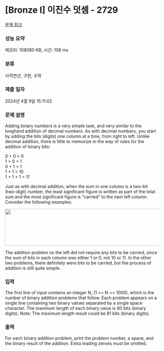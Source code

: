 # [Bronze I] 이진수 덧셈 - 2729 

[문제 링크](https://www.acmicpc.net/problem/2729) 

### 성능 요약

메모리: 108080 KB, 시간: 108 ms

### 분류

사칙연산, 구현, 수학

### 제출 일자

2024년 4월 9일 15:11:02

### 문제 설명

<p>Adding binary numbers is a very simple task, and very similar to the longhand addition of decimal numbers. As with decimal numbers, you start by adding the bits (digits) one column at a time, from right to left. Unlike decimal addition, there is little to memorize in the way of rules for the addition of binary bits: </p>

<p>0 + 0 = 0 <br>
1 + 0 = 1 <br>
0 + 1 = 1 <br>
1 + 1 = 10 <br>
1 + 1 + 1 = 11</p>

<p>Just as with decimal addition, when the sum in one column is a two-bit (two-digit) number, the least significant figure is written as part of the total sum and the most significant figure is "carried" to the next left column. Consider the following examples: </p>

<p><img alt="" src="" style="height:120px; width:620px"></p>

<p>The addition problem on the left did not require any bits to be carried, since the sum of bits in each column was either 1 or 0, not 10 or 11. In the other two problems, there definitely were bits to be carried, but the process of addition is still quite simple. </p>

### 입력 

 <p>The first line of input contains an integer N, (1 <= N <= 1000), which is the number of binary addition problems that follow. Each problem appears on a single line containing two binary values separated by a single space character. The maximum length of each binary value is 80 bits (binary digits). Note: The maximum length result could be 81 bits (binary digits). </p>

### 출력 

 <p>For each binary addition problem, print the problem number, a space, and the binary result of the addition. Extra leading zeroes must be omitted. </p>

